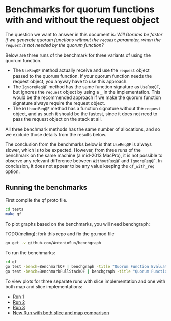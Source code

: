 # Benchmarks for quorum functions with and without the request object

The question we want to answer in this document is:
_Will Gorums be faster if we generate quorum functions without the `request` parameter, when the `request` is not needed by the quorum function?_

Below are three runs of the benchmark for three variants of using the quorum function.

- The `UseReqQF` method actually receive and use the `request` object passed to the quorum function. If your quorum function needs the request object, you anyway have to use this approach.
- The `IgnoreReqQF` method has the same function signature as `UseReqQF`, but ignores the `request` object by using a `_` in the implementation. This would be the recommended approach if we make the quorum function signature always require the request object.
- The `WithoutReqQF` method has a function signature without the `request` object, and as such it should be the fastest, since it does not need to pass the request object on the stack at all.

All three benchmark methods has the same number of allocations, and so we exclude those details from the results below.

The conclusion from the benchmarks below is that `UseReqQF` is always slower, which is to be expected. However, from three runs of the benchmark on the same machine (a mid-2013 MacPro), it is not possible to observe any relevant difference between `WithoutReqQF` and `IgnoreReqQF`. In conclusion, it does not appear to be any value keeping the `qf_with_req` option.

## Running the benchmarks

First compile the qf proto file.

```sh
cd tests
make qf
```

To plot graphs based on the benchmarks, you will need benchgraph:

TODO(meling): fork this repo and fix the go.mod file

```sh
go get -v github.com/AntonioSun/benchgraph
```

To run the benchmarks:

```sh
cd qf
go test -bench=BenchmarkQF | benchgraph -title "Quorum Function Evaluation"
go test -bench=BenchmarkFullStackQF | benchgraph -title "Quorum Function Evaluation (full stack)"
```

To view plots for three separate runs with slice implementation and one with both map and slice implementations:

- [Run 1](plots/benchgraph-run1.html)
- [Run 2](plots/benchgraph-run2.html)
- [Run 3](plots/benchgraph-run3.html)
- [New Run with both slice and map comparison](plots/benchgraph-run-map-and-slice.html)

